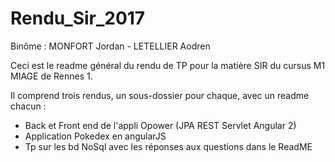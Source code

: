 # Rendu_Sir_2017

Binôme : MONFORT Jordan - LETELLIER Aodren

Ceci est le readme général du rendu de TP pour la matière SIR du cursus M1 MIAGE de Rennes 1.

Il comprend trois rendus, un sous-dossier pour chaque, avec un readme chacun :

* Back et Front end de l'appli Opower (JPA REST Servlet Angular 2)
* Application Pokedex en angularJS
* Tp sur les bd NoSql avec les réponses aux questions dans le ReadME
      
